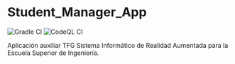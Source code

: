 # Student_Manager_App

![Gradle CI](https://github.com/grsni/Student_Manager_App/actions/workflows/gradle.yml/badge.svg)
![CodeQL CI](https://github.com/GRsni/Student_Manager_App/actions/workflows/codeql-analysis.yml/badge.svg)

Aplicación auxiliar TFG Sistema Informático de Realidad Aumentada para la Escuela Superior de Ingeniería.
